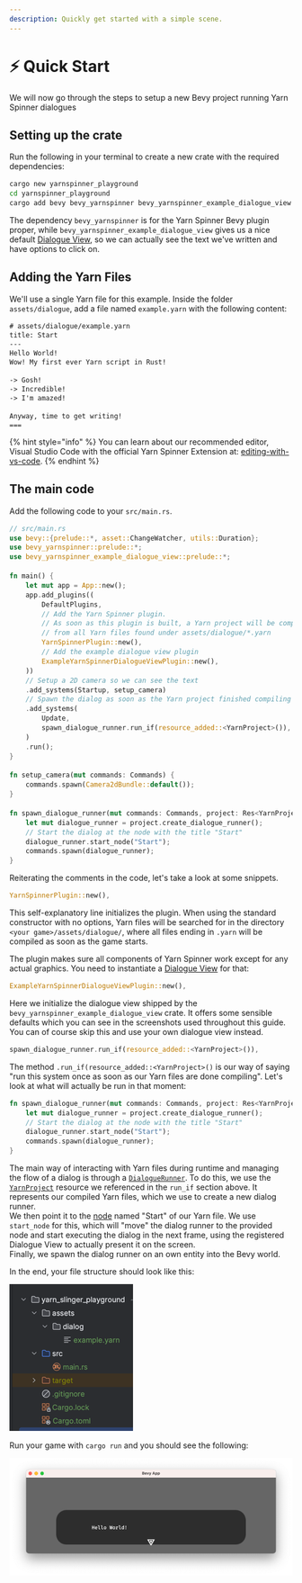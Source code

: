 ```yaml
---
description: Quickly get started with a simple scene.
---
```


# ⚡ Quick Start

We will now go through the steps to setup a new Bevy project running Yarn Spinner dialogues

## Setting up the crate

Run the following in your terminal to create a new crate with the required dependencies:

```bash
cargo new yarnspinner_playground
cd yarnspinner_playground
cargo add bevy bevy_yarnspinner bevy_yarnspinner_example_dialogue_view
```

The dependency `bevy_yarnspinner` is for the Yarn Spinner Bevy plugin proper, while `bevy_yarnspinner_example_dialogue_view`
gives us a nice default [Dialogue View](components/dialogue-views.md), so we can actually see the text we've written and have options to click on.

## Adding the Yarn Files

We'll use a single Yarn file for this example. Inside the folder `assets/dialogue`, add a file named `example.yarn` with the following content:
```text
# assets/dialogue/example.yarn
title: Start
---
Hello World!
Wow! My first ever Yarn script in Rust!

-> Gosh!
-> Incredible!
-> I'm amazed!

Anyway, time to get writing!
===
```

{% hint style="info" %}
You can learn about our recommended editor, Visual Studio Code with the official Yarn Spinner Extension at: [editing-with-vs-code](../getting-started/editing-with-vs-code/ "mention").
{% endhint %}


## The main code

Add the following code to your `src/main.rs`.

```rust
// src/main.rs
use bevy::{prelude::*, asset::ChangeWatcher, utils::Duration};
use bevy_yarnspinner::prelude::*;
use bevy_yarnspinner_example_dialogue_view::prelude::*;

fn main() {
    let mut app = App::new();
    app.add_plugins((
        DefaultPlugins,
        // Add the Yarn Spinner plugin. 
        // As soon as this plugin is built, a Yarn project will be compiled 
        // from all Yarn files found under assets/dialogue/*.yarn
        YarnSpinnerPlugin::new(),
        // Add the example dialogue view plugin
        ExampleYarnSpinnerDialogueViewPlugin::new(),
    ))
    // Setup a 2D camera so we can see the text
    .add_systems(Startup, setup_camera)
    // Spawn the dialog as soon as the Yarn project finished compiling
    .add_systems(
        Update,
        spawn_dialogue_runner.run_if(resource_added::<YarnProject>()),
    )
    .run();
}

fn setup_camera(mut commands: Commands) {
    commands.spawn(Camera2dBundle::default());
}

fn spawn_dialogue_runner(mut commands: Commands, project: Res<YarnProject>) {
    let mut dialogue_runner = project.create_dialogue_runner();
    // Start the dialog at the node with the title "Start"
    dialogue_runner.start_node("Start");
    commands.spawn(dialogue_runner);
}
```

Reiterating the comments in the code, let's take a look at some snippets.

```rust
YarnSpinnerPlugin::new(),
```

This self-explanatory line initializes the plugin. When using the standard constructor with no options, Yarn files will be searched for in the directory `<your game>/assets/dialogue/`, where all
files ending in `.yarn` will be compiled as soon as the game starts.

The plugin makes sure all components of Yarn Spinner work except for any actual graphics. You need to
instantiate a [Dialogue View](components/dialogue-views.md) for that:

```rust
ExampleYarnSpinnerDialogueViewPlugin::new(),
```

Here we initialize the dialogue view shipped by the `bevy_yarnspinner_example_dialogue_view` crate. It
offers some sensible defaults which you can see in the screenshots used throughout this guide. You can of course skip this
and use your own dialogue view instead.

```rust
spawn_dialogue_runner.run_if(resource_added::<YarnProject>()),
```
The method `.run_if(resource_added::<YarnProject>()` is our way of saying "run this system once as soon as our Yarn files are done compiling".
Let's look at what will actually be run in that moment:

```rust
fn spawn_dialogue_runner(mut commands: Commands, project: Res<YarnProject>) {
    let mut dialogue_runner = project.create_dialogue_runner();
    // Start the dialog at the node with the title "Start"
    dialogue_runner.start_node("Start");
    commands.spawn(dialogue_runner);
}
```

The main way of interacting with Yarn files during runtime and managing the flow of a dialog is through a
[`DialogueRunner`](components/dialogue-runner.md). To do this, we use the [`YarnProject`](yarn-projects.md) resource we referenced in the `run_if` section above.
It represents our compiled Yarn files, which we use to create a new dialog runner.   
We then point it to the [node](../getting-started/writing-in-yarn/lines-nodes-and-options.md) named "Start" of our Yarn file.
We use `start_node` for this, which will "move" the dialog runner to the provided node and start executing the dialog in the next frame,
using the registered Dialogue View to actually present it on the screen.  
Finally, we spawn the dialog runner on an own entity into the Bevy world.

In the end, your file structure should look like this:

![file_system.png](../.gitbook/assets/file_system.png)

Run your game with `cargo run` and you should see the following:

![hello_world.png](../.gitbook/assets/hello_world.png)
